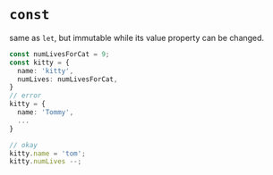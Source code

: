 # `const`

same as `let`, but immutable while its value property can be changed.

```typescript
const numLivesForCat = 9;
const kitty = {
  name: 'kitty',
  numLives: numLivesForCat,
}
// error
kitty = {
  name: 'Tommy',
  ...
}

// okay
kitty.name = 'tom';
kitty.numLives --;
```
